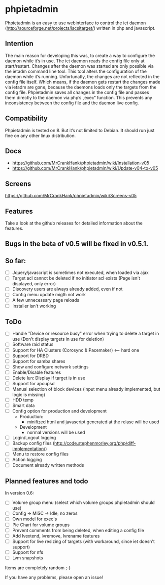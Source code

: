 # phpietadmin
Phpietadmin is an easy to use webinterface to control the iet daemon (http://sourceforge.net/projects/iscsitarget/) written in php and javascript.

## Intention
The main reason for developing this was, to create a way to configure the daemon while it’s in use. The iet daemon reads
the config file only at start/restart. Changes after the daemon was started are only possible via the ietadm command line
tool. This tool alters the configuration of the daemon while it’s running. Unfortunatly, the changes are not reflected
in the config file itself. Which means, if the daemon gets restart the changes made via ietadm are gone, because the
daemons loads only the targets from the config file. Phpietadmin saves all changes in the config file and passes them
directly to the daemon via php’s „exec“ function. This prevents any inconsistency between the config file and the
daemon live config.

## Compatibility
Phpietadmin is tested on 8. But it’s not limited to Debian.
It should run just fine on any other linux distribution.

## Docs
* https://github.com/MrCrankHank/phpietadmin/wiki/Installation-v05
* https://github.com/MrCrankHank/phpietadmin/wiki/Update-v04-to-v05

## Screens
https://github.com/MrCrankHank/phpietadmin/wiki/Screens-v05

## Features
Take a look at the github releases for detailed information about the features.

## Bugs in the beta of v0.5 will be fixed in v0.5.1.
## So far:
- [ ] Jquery/javascript is sometimes not executed, when loaded via ajax
- [ ] Target acl cannot be deleted if no initiator acl exists (Page isn't displayed, only error)
- [ ] Discovery users are always already added, even if not
- [ ] Config menu update migth not work
- [ ] A few unnecessary page reloads
- [ ] Installer isn't working

## ToDo
- [ ] Handle "Device or resource busy" error when trying to delete a target in use (Don't display targets in use for deletion)
- [ ] Software raid status
- [ ] Support for HA Clusters (Corosync & Pacemaker) <-- hard one
- [ ] Support for DRBD
- [ ] Support for samba shares
- [ ] Show and configure network settings
- [ ] Enable/Disable features
- [ ] Delete lun: Display if target is in use
- [ ] Support for apcupsd
- [ ] Manual selection of block devices (input menu already implemented, but logic is missing)
- [ ] HDD temp
- [ ] Smart data
- [ ] Config option for production and development
    * Production:
        * minifized html and javascript generated at the relase will be used
    * Development
        * normal versions will be used
- [ ] Login/Logout logging
- [ ] Backup config files (http://code.stephenmorley.org/php/diff-implementation/)
- [ ] Menu to restore config files
- [ ] Action logging
- [ ] Document already written methods

## Planned features and todo
In version 0.6:
- [ ] Volume group menu (select which volume groups phpietadmin should use)
- [ ] Config -> MISC -> Idle, no zeros
- [ ] Own model for exec's
- [ ] Pie Chart for volume groups
- [ ] Prevent comments from being deleted, when editing a config file
- [ ] Add lvextend, lvremove, lvrename features
- [ ] Support for live resizing of targets (with workaround, since iet doesn't support)
- [ ] Support for nfs
- [ ] Lvm snapshots

Items are completely random ;-)

If you have any problems, please open an issue!
